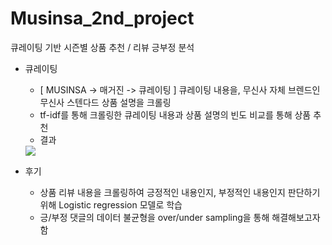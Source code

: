# Musinsa_2nd_project
큐레이팅 기반 시즌별 상품 추천 / 리뷰 긍부정 분석

- 큐레이팅
  - [ MUSINSA -> 매거진 -> 큐레이팅 ] 큐레이팅 내용을, 무신사 자체 브렌드인 무신사 스텐다드 상품 설명을 크롤링
  - tf-idf를 통해 크롤링한 큐레이팅 내용과 상품 설명의 빈도 비교를 통해 상품 추천
  - 결과
  <img wight="80%" src="https://user-images.githubusercontent.com/95558633/205137066-33ac543e-3a2b-4d5c-8a88-d17a1337b695.png">
  
  
- 후기
  - 상품 리뷰 내용을 크롤링하여 긍정적인 내용인지, 부정적인 내용인지 판단하기 위해 Logistic regression 모델로 학습
  - 긍/부정 댓글의 데이터 불균형을 over/under sampling을 통해 해결해보고자 함 
  
